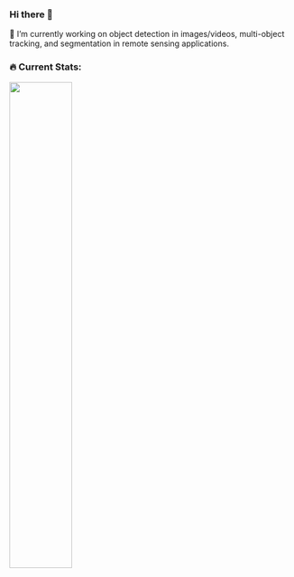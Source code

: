 ### Hi there 👋
🔭 I’m currently working on object detection in images/videos, multi-object tracking, and segmentation in remote sensing applications.
### :fire: Current Stats:
<img align="left" width="47%" src="https://github-readme-stats.vercel.app/api?username=hlmhlr&show_icons=true&theme=radical&hide=stars,prs" />

<!-- <img align="left" width="48%" src="https://github-readme-stats.vercel.app/api/top-langs/?username=hlmhlr&layout=compact" />

<!-- <img align="left" alt="Python" src="https://img.shields.io/badge/python-3670A0?style=for-the-badge&logo=python&logoColor=ffdd54"/>


<!--
**hlmhlr/hlmhlr** is a ✨ _special_ ✨ repository because its `README.md` (this file) appears on your GitHub profile.



